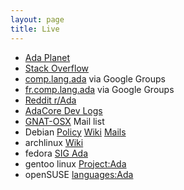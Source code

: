 ```yaml
---
layout: page
title: Live
---
```


- [Ada Planet](https://www.laeran.pl/adaplanet/i/)
- [Stack Overflow](https://stackoverflow.com/questions/tagged/ada)
- [comp.lang.ada](https://groups.google.com/forum/#!forum/comp.lang.ada) via Google Groups
- [fr.comp.lang.ada](https://groups.google.com/forum/#!forum/fr.comp.lang.ada) via Google Groups
- [Reddit r/Ada](https://www.reddit.com/r/ada/)
- [AdaCore Dev Logs](https://www.adacore.com/devlog)
- [GNAT-OSX](https://hermes.gwu.edu/cgi-bin/wa?A0=GNAT-OSX) Mail list
- Debian [Policy](https://people.debian.org/~lbrenta/debian-ada-policy.html) [Wiki](https://wiki.debian.org/Ada) [Mails](https://lists.debian.org/debian-ada/)
- archlinux [Wiki](https://wiki.archlinux.org/title/Ada)
- fedora [SIG Ada](https://fedoraproject.org/wiki/SIGs/Ada?rd=Ada#Ada_Special_Interest_Group)
- gentoo linux [Project:Ada](https://wiki.gentoo.org/wiki/Project:Ada)
- openSUSE [languages:Ada](https://build.opensuse.org/project/show/home:vibondare:devel:languages:Ada)
